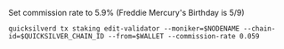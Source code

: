 Set commission rate to 5.9% (Freddie Mercury's Birthday is 5/9)
```
quicksilverd tx staking edit-validator --moniker=$NODENAME --chain-id=$QUICKSILVER_CHAIN_ID --from=$WALLET --commission-rate 0.059
```
